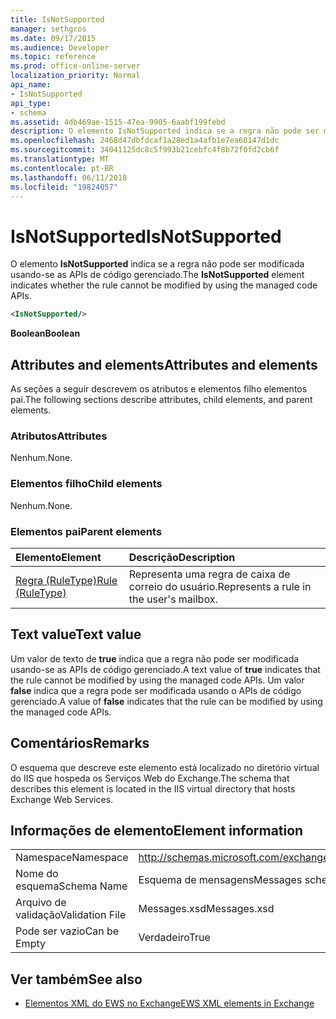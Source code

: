 ```yaml
---
title: IsNotSupported
manager: sethgros
ms.date: 09/17/2015
ms.audience: Developer
ms.topic: reference
ms.prod: office-online-server
localization_priority: Normal
api_name:
- IsNotSupported
api_type:
- schema
ms.assetid: 4db469ae-1515-47ea-9905-6aabf199febd
description: O elemento IsNotSupported indica se a regra não pode ser modificada usando-se as APIs de código gerenciado.
ms.openlocfilehash: 2468d47dbfdcaf1a28ed1a4afb1e7ea60147d1dc
ms.sourcegitcommit: 34041125dc8c5f993b21cebfc4f8b72f0fd2cb6f
ms.translationtype: MT
ms.contentlocale: pt-BR
ms.lasthandoff: 06/11/2018
ms.locfileid: "19824057"
---
```

# <a name="isnotsupported"></a><span data-ttu-id="a0500-103">IsNotSupported</span><span class="sxs-lookup"><span data-stu-id="a0500-103">IsNotSupported</span></span>

<span data-ttu-id="a0500-104">O elemento **IsNotSupported** indica se a regra não pode ser modificada usando-se as APIs de código gerenciado.</span><span class="sxs-lookup"><span data-stu-id="a0500-104">The **IsNotSupported** element indicates whether the rule cannot be modified by using the managed code APIs.</span></span> 
  
```XML
<IsNotSupported/>
```

 <span data-ttu-id="a0500-105">**Boolean**</span><span class="sxs-lookup"><span data-stu-id="a0500-105">**Boolean**</span></span>
## <a name="attributes-and-elements"></a><span data-ttu-id="a0500-106">Attributes and elements</span><span class="sxs-lookup"><span data-stu-id="a0500-106">Attributes and elements</span></span>

<span data-ttu-id="a0500-107">As seções a seguir descrevem os atributos e elementos filho elementos pai.</span><span class="sxs-lookup"><span data-stu-id="a0500-107">The following sections describe attributes, child elements, and parent elements.</span></span>
  
### <a name="attributes"></a><span data-ttu-id="a0500-108">Atributos</span><span class="sxs-lookup"><span data-stu-id="a0500-108">Attributes</span></span>

<span data-ttu-id="a0500-109">Nenhum.</span><span class="sxs-lookup"><span data-stu-id="a0500-109">None.</span></span>
  
### <a name="child-elements"></a><span data-ttu-id="a0500-110">Elementos filho</span><span class="sxs-lookup"><span data-stu-id="a0500-110">Child elements</span></span>

<span data-ttu-id="a0500-111">Nenhum.</span><span class="sxs-lookup"><span data-stu-id="a0500-111">None.</span></span>
  
### <a name="parent-elements"></a><span data-ttu-id="a0500-112">Elementos pai</span><span class="sxs-lookup"><span data-stu-id="a0500-112">Parent elements</span></span>

|<span data-ttu-id="a0500-113">**Elemento**</span><span class="sxs-lookup"><span data-stu-id="a0500-113">**Element**</span></span>|<span data-ttu-id="a0500-114">**Descrição**</span><span class="sxs-lookup"><span data-stu-id="a0500-114">**Description**</span></span>|
|:-----|:-----|
|[<span data-ttu-id="a0500-115">Regra (RuleType)</span><span class="sxs-lookup"><span data-stu-id="a0500-115">Rule (RuleType)</span></span>](rule-ruletype.md) <br/> |<span data-ttu-id="a0500-116">Representa uma regra de caixa de correio do usuário.</span><span class="sxs-lookup"><span data-stu-id="a0500-116">Represents a rule in the user's mailbox.</span></span>  <br/> |
   
## <a name="text-value"></a><span data-ttu-id="a0500-117">Text value</span><span class="sxs-lookup"><span data-stu-id="a0500-117">Text value</span></span>

<span data-ttu-id="a0500-118">Um valor de texto de **true** indica que a regra não pode ser modificada usando-se as APIs de código gerenciado.</span><span class="sxs-lookup"><span data-stu-id="a0500-118">A text value of **true** indicates that the rule cannot be modified by using the managed code APIs.</span></span> <span data-ttu-id="a0500-119">Um valor **false** indica que a regra pode ser modificada usando o APIs de código gerenciado.</span><span class="sxs-lookup"><span data-stu-id="a0500-119">A value of **false** indicates that the rule can be modified by using the managed code APIs.</span></span> 
  
## <a name="remarks"></a><span data-ttu-id="a0500-120">Comentários</span><span class="sxs-lookup"><span data-stu-id="a0500-120">Remarks</span></span>

<span data-ttu-id="a0500-121">O esquema que descreve este elemento está localizado no diretório virtual do IIS que hospeda os Serviços Web do Exchange.</span><span class="sxs-lookup"><span data-stu-id="a0500-121">The schema that describes this element is located in the IIS virtual directory that hosts Exchange Web Services.</span></span>
  
## <a name="element-information"></a><span data-ttu-id="a0500-122">Informações de elemento</span><span class="sxs-lookup"><span data-stu-id="a0500-122">Element information</span></span>

|||
|:-----|:-----|
|<span data-ttu-id="a0500-123">Namespace</span><span class="sxs-lookup"><span data-stu-id="a0500-123">Namespace</span></span>  <br/> |http://schemas.microsoft.com/exchange/services/2006/messages  <br/> |
|<span data-ttu-id="a0500-124">Nome do esquema</span><span class="sxs-lookup"><span data-stu-id="a0500-124">Schema Name</span></span>  <br/> |<span data-ttu-id="a0500-125">Esquema de mensagens</span><span class="sxs-lookup"><span data-stu-id="a0500-125">Messages schema</span></span>  <br/> |
|<span data-ttu-id="a0500-126">Arquivo de validação</span><span class="sxs-lookup"><span data-stu-id="a0500-126">Validation File</span></span>  <br/> |<span data-ttu-id="a0500-127">Messages.xsd</span><span class="sxs-lookup"><span data-stu-id="a0500-127">Messages.xsd</span></span>  <br/> |
|<span data-ttu-id="a0500-128">Pode ser vazio</span><span class="sxs-lookup"><span data-stu-id="a0500-128">Can be Empty</span></span>  <br/> |<span data-ttu-id="a0500-129">Verdadeiro</span><span class="sxs-lookup"><span data-stu-id="a0500-129">True</span></span>  <br/> |
   
## <a name="see-also"></a><span data-ttu-id="a0500-130">Ver também</span><span class="sxs-lookup"><span data-stu-id="a0500-130">See also</span></span>



- [<span data-ttu-id="a0500-131">Elementos XML do EWS no Exchange</span><span class="sxs-lookup"><span data-stu-id="a0500-131">EWS XML elements in Exchange</span></span>](ews-xml-elements-in-exchange.md)

